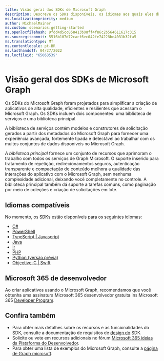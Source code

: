 ```yaml
---
title: Visão geral dos SDKs de Microsoft Graph
description: Descreve os SDKs disponíveis, os idiomas aos quais eles dão suporte e o valor que eles fornecem aos desenvolvedores.
ms.localizationpriority: medium
author: MichaelMainer
ms.custom: scenarios:getting-started
ms.openlocfilehash: 9fdd4d5cc858413b08ff4f86c2b564611617c315
ms.sourcegitcommit: 5516b107d72caef6ec042fe74228be4031b32fa5
ms.translationtype: MT
ms.contentlocale: pt-BR
ms.lasthandoff: 04/27/2022
ms.locfileid: "65060539"
---
```

# <a name="microsoft-graph-sdks-overview"></a>Visão geral dos SDKs de Microsoft Graph

Os SDKs do Microsoft Graph foram projetados para simplificar a criação de aplicativos de alta qualidade, eficientes e resilientes que acessam o Microsoft Graph. Os SDKs incluem dois componentes: uma biblioteca de serviços e uma biblioteca principal.

A  biblioteca de serviços contém modelos e construtores de solicitação gerados a partir dos metadados do Microsoft Graph para fornecer uma experiência avançada, fortemente tipada e detectável ao trabalhar com os muitos conjuntos de dados disponíveis no Microsoft Graph.

A *biblioteca principal* fornece um conjunto de recursos que aprimoram o trabalho com todos os serviços de Graph Microsoft. O suporte inserido para tratamento de repetição, redirecionamentos seguros, autenticação transparente e compactação de conteúdo melhora a qualidade das interações do aplicativo com o Microsoft Graph, sem nenhuma complexidade adicional, deixando você completamente no controle. A biblioteca principal também dá suporte a tarefas comuns, como paginação por meio de coleções e criação de solicitações em lote.

## <a name="supported-languages"></a>Idiomas compatíveis

No momento, os SDKs estão disponíveis para os seguintes idiomas:

- [C#](https://github.com/microsoftgraph/msgraph-sdk-dotnet)
- [PowerShell](https://github.com/microsoftgraph/msgraph-sdk-powershell)
- [TypeScript | Javascript](https://github.com/microsoftgraph/msgraph-sdk-javascript)
- [Java](https://github.com/microsoftgraph/msgraph-sdk-java)
- [Ir](https://github.com/microsoftgraph/msgraph-sdk-go)
- [PHP](https://github.com/microsoftgraph/msgraph-sdk-php)
- [Python (versão prévia)](https://github.com/microsoftgraph/msgraph-sdk-python-core)
- [Objective-C | Swift](https://github.com/microsoftgraph/msgraph-sdk-objc)

## <a name="microsoft-365-developer-subscription"></a>Microsoft 365 de desenvolvedor

Ao criar aplicativos usando o Microsoft Graph, recomendamos que você obtenha uma assinatura Microsoft 365 desenvolvedor gratuita ins Microsoft 365 [Developer Program](https://developer.microsoft.com/microsoft-365/dev-program).

## <a name="see-also"></a>Confira também

* Para obter mais detalhes sobre os recursos e as funcionalidades do SDK, consulte a documentação de requisitos de [design do](https://github.com/microsoftgraph/msgraph-sdk-design) SDK.
* Solicite ou vote em recursos adicionais no fórum [Microsoft 365 ideias da Plataforma do Desenvolvedor](https://techcommunity.microsoft.com/t5/microsoft-365-developer-platform/idb-p/Microsoft365DeveloperPlatform/label-name/Microsoft%20Graph). 
* Para obter uma lista de exemplos do Microsoft Graph, consulte a [página de Graph microsoft](https://developer.microsoft.com/en-us/graph/gallery/?filterBy=Samples).
